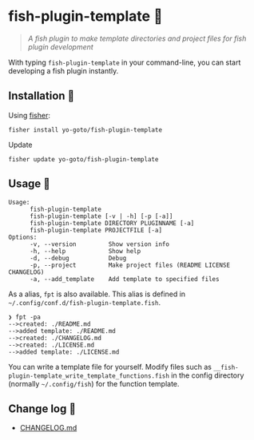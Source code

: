 # fish-plugin-template 🍤
> *A fish plugin to make template directories and project files for fish plugin development*

With typing `fish-plugin-template` in your command-line, you can start developing a fish plugin instantly.

## Installation 🎣

Using [fisher](https://github.com/jorgebucaran/fisher):

```console
fisher install yo-goto/fish-plugin-template
```

Update

```console
fisher update yo-goto/fish-plugin-template
```

## Usage 🔦

```console
Usage:
      fish-plugin-template
      fish-plugin-template [-v | -h] [-p [-a]]
      fish-plugin-template DIRECTORY PLUGINNAME [-a]
      fish-plugin-template PROJECTFILE [-a]
Options:
      -v, --version         Show version info
      -h, --help            Show help
      -d, --debug           Debug
      -p, --project         Make project files (README LICENSE CHANGELOG)
      -a, --add_template    Add template to specified files
```

As a alias, `fpt` is also available. This alias is defined in `~/.config/conf.d/fish-plugin-template.fish`.

```console
❯ fpt -pa
-->created: ./README.md
-->added template: ./README.md
-->created: ./CHANGELOG.md
-->created: ./LICENSE.md
-->added template: ./LICENSE.md
```

You can write a template file for yourself.
Modify files such as `__fish-plugin-template_write_template_functions.fish` in the config directory (normally `~/.config/fish`) for the function template.

## Change log 🔖
- [CHANGELOG.md](/CHANGELOG.md)

